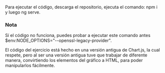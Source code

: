 Para ejecutar el código, descarga el repositorio, ejecuta el comando: npm i y luego ng serve.

### Nota ###

Sí el código no funciona, puedes probar a ejecutar este comando antes $env:NODE_OPTIONS="--openssl-legacy-provider".

El código del ejercicio está hecho en una versión antigua de Chart.js, la cual respete, pero al ser una versión antigua tuve que trabajar de diferente manera, 
convirtiendo los elementos del gráfico a HTML, para poder manipularlos fácilmente.

